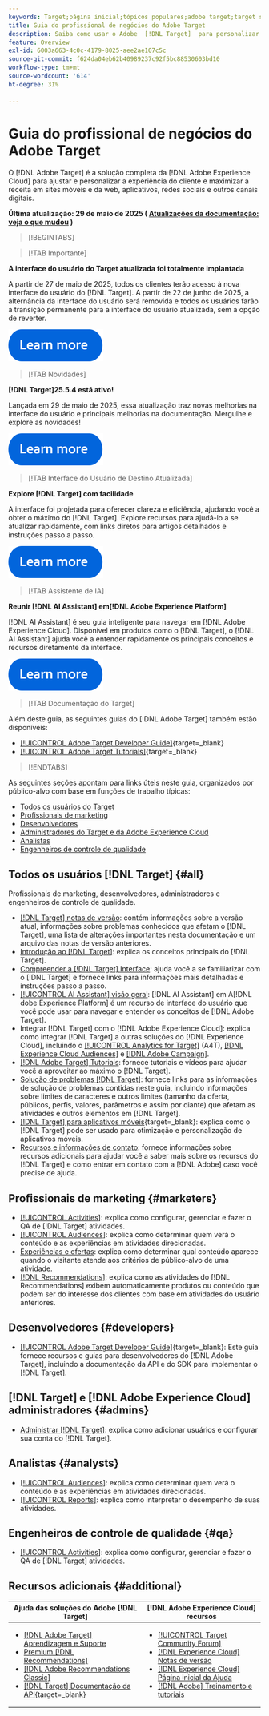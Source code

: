 ```yaml
---
keywords: Target;página inicial;tópicos populares;adobe target;target standard;target premium;documentação do target;documentação do adobe target;guia do profissional;guia do usuário
title: Guia do profissional de negócios do Adobe Target
description: Saiba como usar o Adobe  [!DNL Target]  para personalizar a experiência de seus clientes a fim de maximizar a receita em seus sites, aplicativos e outros canais digitais.
feature: Overview
exl-id: 6003a663-4c0c-4179-8025-aee2ae107c5c
source-git-commit: f624da04eb62b40989237c92f5bc88530603bd10
workflow-type: tm+mt
source-wordcount: '614'
ht-degree: 31%

---
```


# Guia do profissional de negócios do Adobe Target

O [!DNL Adobe Target] é a solução completa da [!DNL Adobe Experience Cloud] para ajustar e personalizar a experiência do cliente e maximizar a receita em sites móveis e da web, aplicativos, redes sociais e outros canais digitais.

**Última atualização: 29 de maio de 2025 ( [Atualizações da documentação: veja o que mudou](r-release-notes/doc-change.md) )**

>[!BEGINTABS]

>[!TAB Importante]

**A interface do usuário do Target atualizada foi totalmente implantada**

A partir de 27 de maio de 2025, todos os clientes terão acesso à nova interface do usuário do [!DNL Target]. A partir de 22 de junho de 2025, a alternância da interface do usuário será removida e todos os usuários farão a transição permanente para a interface do usuário atualizada, sem a opção de reverter.

[![Ícone Saiba mais](/help/main/assets/learn-more.svg)](/help/main/r-release-notes/release-notes.md#toggle)

>[!TAB Novidades]

**[!DNL Target]25.5.4 está ativo!**

Lançada em 29 de maio de 2025, essa atualização traz novas melhorias na interface do usuário e principais melhorias na documentação. Mergulhe e explore as novidades!

[![Ícone Saiba mais](/help/main/assets/learn-more.svg)](/help/main/r-release-notes/release-notes.md)

>[!TAB Interface do Usuário de Destino Atualizada]

**Explore [!DNL Target] com facilidade**

A interface foi projetada para oferecer clareza e eficiência, ajudando você a obter o máximo do [!DNL Target]. Explore recursos para ajudá-lo a se atualizar rapidamente, com links diretos para artigos detalhados e instruções passo a passo.

[![Ícone Saiba mais](/help/main/assets/learn-more.svg)](/help/main/c-intro/understand-the-target-ui.md)

>[!TAB Assistente de IA]

**Reunir [!DNL AI Assistant] em[!DNL Adobe Experience Platform]**

[!DNL AI Assistant] é seu guia inteligente para navegar em [!DNL Adobe Experience Cloud]. Disponível em produtos como o [!DNL Target], o [!DNL AI Assistant] ajuda você a entender rapidamente os principais conceitos e recursos diretamente da interface.

[![Ícone Saiba mais](/help/main/assets/learn-more.svg)](/help/main/c-intro/ai-assistant.md)

>[!TAB Documentação do Target]

Além deste guia, as seguintes guias do [!DNL Adobe Target] também estão disponíveis:

- [[!UICONTROL Adobe Target Developer Guide]](https://experienceleague.adobe.com/en/docs/target-dev/developer/overview){target=_blank}
- [[!UICONTROL Adobe Target Tutorials]](https://experienceleague.adobe.com/en/docs/target-learn/tutorials/overview){target=_blank}

>[!ENDTABS]

As seguintes seções apontam para links úteis neste guia, organizados por público-alvo com base em funções de trabalho típicas:

- [Todos os usuários do Target](#all)
- [Profissionais de marketing](#marketers)
- [Desenvolvedores](#developers)
- [Administradores do Target e da Adobe Experience Cloud](#admins)
- [Analistas](#analysts)
- [Engenheiros de controle de qualidade](#qa)

## Todos os usuários [!DNL Target] {#all}

Profissionais de marketing, desenvolvedores, administradores e engenheiros de controle de qualidade.

- [[!DNL Target] notas de versão](r-release-notes/release-notes.md): contém informações sobre a versão atual, informações sobre problemas conhecidos que afetam o [!DNL Target], uma lista de alterações importantes nesta documentação e um arquivo das notas de versão anteriores.
- [Introdução ao [!DNL Target]](c-intro/intro.md): explica os conceitos principais do [!DNL Target].
- [Compreender a [!DNL Target] Interface](/help/main/c-intro/understand-the-target-ui.md): ajuda você a se familiarizar com o [!DNL Target] e fornece links para informações mais detalhadas e instruções passo a passo.
- [[!UICONTROL AI Assistant] visão geral](/help/main/c-intro/ai-assistant.md): [!DNL AI Assistant] em A[!DNL dobe Experience Platform] é um recurso de interface do usuário que você pode usar para navegar e entender os conceitos de [!DNL Adobe Target].
- Integrar [!DNL Target] com o [!DNL Adobe Experience Cloud]: explica como integrar [!DNL Target] a outras soluções do [!DNL Experience Cloud], incluindo o [[!UICONTROL Analytics for Target]](/help/main/c-integrating-target-with-mac/a4t/a4t.md) (A4T), [[!DNL Experience Cloud Audiences]](/help/main/c-integrating-target-with-mac/mmp.md) e [[!DNL Adobe Campaign]](/help/main/c-integrating-target-with-mac/campaign-and-target.md).
- [[!DNL Adobe Target] Tutoriais](https://experienceleague.adobe.com/docs/target-learn/tutorials/overview.html?lang=pt-BR): fornece tutoriais e vídeos para ajudar você a aproveitar ao máximo o [!DNL Target].
- [Solução de problemas [!DNL Target]](r-troubleshooting-target/troubleshooting-target.md): fornece links para as informações de solução de problemas contidas neste guia, incluindo informações sobre limites de caracteres e outros limites (tamanho da oferta, públicos, perfis, valores, parâmetros e assim por diante) que afetam as atividades e outros elementos em [!DNL Target].
- [[!DNL Target] para aplicativos móveis](https://experienceleague.adobe.com/docs/target-dev/developer/mobile-apps/overview.html?lang=pt-BR){target=_blank}: explica como o [!DNL Target] pode ser usado para otimização e personalização de aplicativos móveis.
- [Recursos e informações de contato](cmp-resources-and-contact-information.md): fornece informações sobre recursos adicionais para ajudar você a saber mais sobre os recursos do [!DNL Target] e como entrar em contato com a [!DNL Adobe] caso você precise de ajuda.

## Profissionais de marketing {#marketers}

- [[!UICONTROL Activities]](c-activities/activities.md): explica como configurar, gerenciar e fazer o QA de [!DNL Target] atividades.
- [[!UICONTROL Audiences]](c-target/target.md): explica como determinar quem verá o conteúdo e as experiências em atividades direcionadas.
- [Experiências e ofertas](c-experiences/experiences.md): explica como determinar qual conteúdo aparece quando o visitante atende aos critérios de público-alvo de uma atividade.
- [[!DNL Recommendations]](c-recommendations/recommendations.md): explica como as atividades do [!DNL Recommendations] exibem automaticamente produtos ou conteúdo que podem ser do interesse dos clientes com base em atividades do usuário anteriores.

## Desenvolvedores {#developers}

- [[!UICONTROL Adobe Target Developer Guide]](https://experienceleague.adobe.com/docs/target-dev/developer/overview.html?lang=pt-BR){target=_blank}: Este guia fornece recursos e guias para desenvolvedores do [!DNL Adobe Target], incluindo a documentação da API e do SDK para implementar o [!DNL Target].

## [!DNL Target] e [!DNL Adobe Experience Cloud] administradores {#admins}

- [Administrar [!DNL Target]](administrating-target/administrating-target.md): explica como adicionar usuários e configurar sua conta do [!DNL Target].

## Analistas {#analysts}

- [[!UICONTROL Audiences]](c-target/target.md): explica como determinar quem verá o conteúdo e as experiências em atividades direcionadas.
- [[!UICONTROL Reports]](c-reports/reports.md): explica como interpretar o desempenho de suas atividades.

## Engenheiros de controle de qualidade {#qa}

- [[!UICONTROL Activities]](c-activities/activities.md): explica como configurar, gerenciar e fazer o QA de [!DNL Target] atividades.

## Recursos adicionais {#additional}

| Ajuda das soluções do Adobe [!DNL Target] | [!DNL Adobe Experience Cloud] recursos |
|--- |--- |
| <ul><li>[[!DNL Adobe Target] Aprendizagem e Suporte](https://helpx.adobe.com/br/support/target.html)</li><li>[Premium [!DNL Recommendations]](c-recommendations/recommendations.md)</li><li>[[!DNL Adobe Recommendations Classic]](/help/main/assets/adobe-recommendations-classic.pdf)</li><li>[[!DNL Target] Documentação da API](https://experienceleague.adobe.com/docs/target-dev/developer/api/target-api-overview.html?lang=pt-BR){target=_blank}</li></ul> | <ul><li>[[!UICONTROL Target Community Forum]](https://experienceleaguecommunities.adobe.com/t5/adobe-target/ct-p/adobe-target-community?profile.language=pt)</li><li>[[!DNL Experience Cloud] Notas de versão](https://experienceleague.adobe.com/docs/release-notes/experience-cloud/current.html?lang=pt-BR)</li><li>[[!DNL Experience Cloud] Página inicial da Ajuda](https://helpx.adobe.com/br/support/experience-cloud.html)</li><li>[[!DNL Adobe] Treinamento e tutoriais](https://helpx.adobe.com/br/learning.html?promoid=KAUDK)</li></ul> |  |

